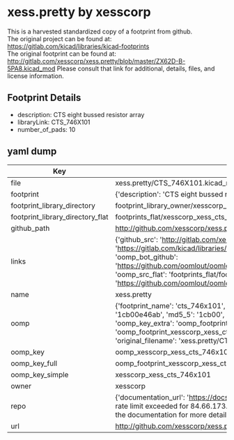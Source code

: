# xess.pretty by xesscorp  
This is a harvested standardized copy of a footprint from github.  
The original project can be found at:  
https://gitlab.com/kicad/libraries/kicad-footprints  
The original footprint can be found at:
http://gitlab.com/xesscorp/xess.pretty/blob/master/ZX62D-B-5PA8.kicad_mod
Please consult that link for additional, details, files, and license information.  
## Footprint Details
* description: CTS eight bussed resistor array  
* libraryLink: CTS_746X101  
* number_of_pads: 10  
## yaml dump  
| Key | Value |  
| --- | --- |  
| file | xess.pretty/CTS_746X101.kicad_mod |  
| footprint | {'description': 'CTS eight bussed resistor array', 'libraryLink': 'CTS_746X101', 'number_of_pads': 10} |  
| footprint_library_directory | footprint_library_owner/xesscorp_xess.pretty |  
| footprint_library_directory_flat | footprints_flat/xesscorp_xess_cts_746x101/working |  
| github_path | http://github.com/xesscorp/xess.pretty/blob/master/CTS_746X101.kicad_mod |  
| links | {'github_src': 'http://gitlab.com/xesscorp/xess.pretty/blob/master/ZX62D-B-5PA8.kicad_mod', 'github_src_repo': 'https://gitlab.com/kicad/libraries/kicad-footprints', 'oomp_bot': 'footprints/xesscorp_xess_cts_746x101/working', 'oomp_bot_github': 'https://github.com/oomlout/oomlout_oomp_footprint_bot/tree/main/footprints/xesscorp_xess_cts_746x101/working', 'oomp_src_flat': 'footprints_flat/footprints_flat/xesscorp_xess_cts_746x101/working', 'oomp_src_flat_github': 'https://github.com/oomlout/oomlout_oomp_footprint_src/tree/main/footprints_flat/xesscorp_xess_cts_746x101/working'} |  
| name | xess.pretty |  
| oomp | {'footprint_name': 'cts_746x101', 'library_name': 'xess', 'md5': '1cb00e46ab61e432db3f929574259767', 'md5_10': '1cb00e46ab', 'md5_5': '1cb00', 'md5_6': '1cb00e', 'oomp_key': 'oomp_xesscorp_xess_cts_746x101', 'oomp_key_extra': 'oomp_footprint_xesscorp_xess_cts_746x101', 'oomp_key_full': 'oomp_footprint_xesscorp_xess_cts_746x101_1cb00e', 'oomp_key_simple': 'xesscorp_xess_cts_746x101', 'original_filename': 'xess.pretty/CTS_746X101.kicad_mod', 'owner_name': 'xesscorp'} |  
| oomp_key | oomp_xesscorp_xess_cts_746x101 |  
| oomp_key_full | oomp_footprint_xesscorp_xess_cts_746x101 |  
| oomp_key_simple | xesscorp_xess_cts_746x101 |  
| owner | xesscorp |  
| repo | {'documentation_url': 'https://docs.github.com/rest/overview/resources-in-the-rest-api#rate-limiting', 'message': "API rate limit exceeded for 84.66.173.59. (But here's the good news: Authenticated requests get a higher rate limit. Check out the documentation for more details.)"} |  
| url | http://github.com/xesscorp/xess.pretty |  

